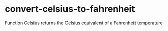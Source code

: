 # convert-celsius-to-fahrenheit
Function Celsius returns the Celsius equivalent of a Fahrenheit temperature
